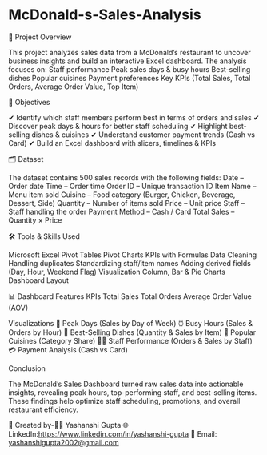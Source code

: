 # McDonald-s-Sales-Analysis
📌 Project Overview

This project analyzes sales data from a McDonald’s restaurant to uncover business insights and build an interactive Excel dashboard.
The analysis focuses on:
Staff performance
Peak sales days & busy hours
Best-selling dishes
Popular cuisines
Payment preferences
Key KPIs (Total Sales, Total Orders, Average Order Value, Top Item)

🎯 Objectives

✔ Identify which staff members perform best in terms of orders and sales
✔ Discover peak days & hours for better staff scheduling
✔ Highlight best-selling dishes & cuisines
✔ Understand customer payment trends (Cash vs Card)
✔ Build an Excel dashboard with slicers, timelines & KPIs

🗂 Dataset

The dataset contains 500 sales records with the following fields:
Date – Order date
Time – Order time
Order ID – Unique transaction ID
Item Name – Menu item sold
Cuisine – Food category (Burger, Chicken, Beverage, Dessert, Side)
Quantity – Number of items sold
Price – Unit price
Staff – Staff handling the order
Payment Method – Cash / Card
Total Sales – Quantity × Price

🛠 Tools & Skills Used

Microsoft Excel
Pivot Tables
Pivot Charts
KPIs with Formulas
Data Cleaning
Handling duplicates
Standardizing staff/item names
Adding derived fields (Day, Hour, Weekend Flag)
Visualization
Column, Bar & Pie Charts
Dashboard Layout

📊 Dashboard Features
KPIs
Total Sales
Total Orders
Average Order Value (AOV)

Visualizations
📅 Peak Days (Sales by Day of Week)
⏰ Busy Hours (Sales & Orders by Hour)
🍟 Best-Selling Dishes (Quantity & Sales by Item)
🍔 Popular Cuisines (Category Share)
👩‍🍳 Staff Performance (Orders & Sales by Staff)
💳 Payment Analysis (Cash vs Card)

Conclusion

The McDonald’s Sales Dashboard turned raw sales data into actionable insights, revealing peak hours, top-performing staff, and best-selling items. These findings help optimize staff scheduling, promotions, and overall restaurant efficiency.

📢 Created by-👩‍💻 Yashanshi Gupta
🌐 LinkedIn:https://www.linkedin.com/in/yashanshi-gupta
📧 Email: yashanshigupta2002@gmail.com
